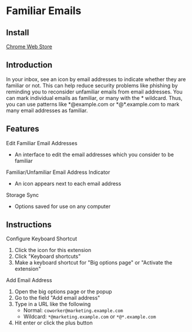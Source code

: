 # Familiar Emails

## Install

<!-- TODO -->
[Chrome Web Store](https://chrome.google.com/webstore/detail/familiar-emails/TODO)

## Introduction

In your inbox, see an icon by email addresses to indicate whether they are familiar or not. This can help reduce security problems like phishing by reminding you to reconsider unfamiliar emails from email addresses. You can mark individual emails as familiar, or many with the * wildcard. Thus, you can use patterns like \*@example.com or \*@\*.example.com to mark many email addresses as familiar.

## Features

Edit Familiar Email Addresses
* An interface to edit the email addresses which you consider to be familiar

Familiar/Unfamiliar Email Address Indicator
* An icon appears next to each email address

Storage Sync
* Options saved for use on any computer

## Instructions

Configure Keyboard Shortcut
1. Click the icon for this extension
2. Click "Keyboard shortcuts"
3. Make a keyboard shortcut for "Big options page" or "Activate the extension"

Add Email Address
1. Open the big options page or the popup
2. Go to the field "Add email address"
3. Type in a URL like the following
	* Normal: `coworker@marketing.example.com`
	* Wildcard: `*@marketing.example.com` or `*@*.example.com`
4. Hit enter or click the plus button

<!-- TODO -->
<!-- Add a way to right-click an email and add it -->
<!-- Document the way to right-click an email and add it -->
